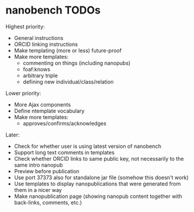 nanobench TODOs
===============

Highest priority:

- General instructions
- ORCID linking instructions
- Make templating (more or less) future-proof
- Make more templates:
  - commenting on things (including nanopubs)
  - foaf:knows
  - arbitrary triple
  - defining new individual/class/relation

Lower priority:

- More Ajax components
- Define ntemplate vocabulary
- Make more templates:
  - approves/confirms/acknowledges

Later:

- Check for whether user is using latest version of nanobench
- Support long text comments in templates
- Check whether ORCID links to same public key, not necessarily to the same intro nanopub
- Preview before publication
- Use port 37373 also for standalone jar file (somehow this doesn't work)
- Use templates to display nanopublications that were generated from them in a nicer way
- Make nanopublication page (showing nanopub content together with back-links, comments, etc.)
